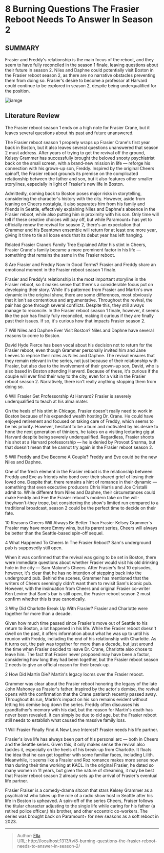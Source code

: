 # 8 Burning Questions The Frasier Reboot Needs To Answer In Season 2


## SUMMARY 


 Frasier and Freddy&#39;s relationship is the main focus of the reboot, and they seem to have fully reconciled in the season 1 finale, leaving questions about their future in season 2. 
 Niles and Daphne could potentially visit Boston in the Frasier reboot season 2, as there are no narrative obstacles preventing them from doing so. 
 Frasier&#39;s desire to become a professor at Harvard could continue to be explored in season 2, despite being underqualified for the position. 

![iamge](https://static1.srcdn.com/wordpress/wp-content/uploads/wm/2024/01/frasier-reboot-season-2-questions-answers.jpg)

## Literature Review
The Frasier reboot season 1 ends on a high note for Frasier Crane, but it leaves several questions about his past and future unanswered.



The Frasier reboot season 1 properly wraps up Frasier Crane&#39;s first year back in Boston, but it also leaves several questions unanswered that season 2 must address. After years of trying to get the revival off the ground, Kelsey Grammer has successfully brought the beloved snooty psychiatrist back on the small screen, with a brand-new mission in life — reforge his connection with his grown-up son, Freddy. Inspired by the original Cheers spinoff, the Frasier reboot grounds its premise on the complicated relationship between the father and son, but it also features other smaller storylines, especially in light of Frasier&#39;s new life in Boston.


Admittedly, coming back to Boston poses major risks in storytelling, considering the character&#39;s history with the city. However, aside from leaning on Cheers nostalgia, it also separates him from his family and friends in Seattle, effectively explaining Niles and Daphne&#39;s absence in the Frasier reboot, while also putting him in proximity with his son. Only time will tell if these creative choices will pay off, but while Paramount&#43; has yet to officially renew the revival for season 2, there&#39;s an expectation that Grammer and his Beantown ensemble will return for at least one more year, giving it time to tie all loose ends that its debut year has left hanging.
            
Related
 Frasier Crane’s Family Tree Explained 
After his stint in Cheers, Frasier Crane&#39;s family became a more prominent factor in his life — something that remains the same in the Frasier reboot.




 8  Are Frasier and Freddy Now In Good Terms? 
Frasier and Freddy share an emotional moment in the Frasier reboot season 1 finale.



Frasier and Freddy&#39;s relationship is the most important storyline in the Frasier reboot, so it makes sense that there&#39;s a considerable focus put on developing their story. While it&#39;s patterned from Frasier and Martin&#39;s own dynamic in the original show, there are some differences, most obviously that it isn&#39;t as contentious and argumentative. Throughout the revival, the pair has gone through several conflicts. Despite this, they still always manage to reconcile. In the Frasier reboot season 1 finale, however, it seems like the pair has finally fully reconciled, making it curious if they are finally past their issues. If so, it&#39;s curious how that impacts Frasier season 2.




 7  Will Niles and Daphne Ever Visit Boston? 
Niles and Daphne have several reasons to come to Boston.
        

David Hyde Pierce has been vocal about his decision not to return for the Frasier reboot, even though Grammer personally invited him and Jane Leeves to reprise their roles as Niles and Daphne. The revival ensures that they remain relevant in the series, not just because of their relationship with Frasier, but also due to the involvement of their grown-up son, David, who is also based in Boston attending Harvard. Because of these, it&#39;s curious if the couple will ever find their way to the city, even for a visit in the Frasier reboot season 2. Narratively, there isn&#39;t really anything stopping them from doing so.




 6  Will Frasier Get Professorship At Harvard? 
Frasier is severely underqualified to teach at his alma mater.
        

On the heels of his stint in Chicago, Frasier doesn&#39;t really need to work in Boston because of his expanded wealth hosting Dr. Crane. He could have enjoyed retirement and focused on taking care of Freddy, which seems to be his priority. However, hesitant to be a bum and motivated by his desire to hone the next generation of thinkers, he takes on a visiting lecturing gig at Harvard despite being severely underqualified. Regardless, Frasier shoots his shot at a Harvard professorship — he is denied by Provost Sharma, but that doesn&#39;t mean that he cannot try again in the Frasier reboot season 2.



 5  Will Freddy and Eve Become A Couple? 
Freddy and Eve could be the new Niles and Daphne.
        

One of the fresh element in the Frasier reboot is the relationship between Freddy and Eve as friends who bond over their shared grief of losing their loved one. Despite that, there remains a hint of romance in their dynamic — something that even executive producers Chris Harris and Joe Cristalli admit to. While different from Niles and Daphne, their circumstances could make Freddy and Eve the Frasier reboot&#39;s modern take on the will-they/won&#39;t-they trope, but considering the show&#39;s limited run compared to a traditional broadcast, season 2 could be the perfect time to decide on their fate. 
            

 10 Reasons Cheers Will Always Be Better Than Frasier 
Kelsey Grammer&#39;s Frasier may have more Emmy wins, but its parent series, Cheers will always be better than the Seattle-based spin-off sequel. 




 4  What Happened To Cheers In The Frasier Reboot? 
Sam&#39;s underground pub is supposedly still open.




When it was confirmed that the revival was going to be set in Boston, there were immediate questions about whether Frasier would visit his old drinking hole in the city — Sam Malone&#39;s Cheers. After Frasier&#39;s first 10 episodes, however, it&#39;s clear that he has no intention of stepping back into the underground pub. Behind the scenes, Grammer has mentioned that the writers of Cheers seemingly didn&#39;t want them to revisit Sam&#39;s iconic pub. However, with the insinuation from Cheers and original Frasier co-writer Ken Levine that Sam&#39;s bar is still open, the Frasier reboot season 2 must confirm whether this is true canonically.




 3  Why Did Charlotte Break Up With Frasier? 
Frasier and Charlotte were together for more than a decade.
        

Given how much time passed since Frasier&#39;s move out of Seattle to his return to Boston, a lot happened in his life. While the Frasier reboot doesn&#39;t dwell on the past, it offers information about what he was up to until his reunion with Freddy, including the end of his relationship with Charlotte. As it turns out, the pair was together for more than a decade, but just around the time when Frasier decided to leave Dr. Crane, Charlotte also chose to leave him. The fact that Frasier never proposed may have been a factor, considering how long they had been together, but the Frasier reboot season 2 needs to give an official reason for their break-up.





 2  How Did Martin Die? 
Martin&#39;s legacy looms over the Frasier reboot.
        

Grammer was clear about the Frasier reboot honoring the legacy of the late John Mahoney as Frasier&#39;s father. Inspired by the actor&#39;s demise, the revival opens with the confirmation that the Crane patriarch recently passed away. Throughout its run, Martin&#39;s impact on his son remains evident without letting his demise bog down the series. Freddy often discusses his grandfather&#39;s memory with his dad, but the reason for Martin&#39;s death has never been revealed. It can simply be due to old age, but the Frasier reboot still needs to establish what caused the massive family loss.





 1  Will Frasier Finally Find A New Love Interest? 
Frasier needs his life partner.
        

Frasier&#39;s love life has always been part of his personal arc — both in Cheers and the Seattle series. Given this, it only makes sense the revival also tackles it, especially on the heels of his break-up from Charlotte. It floats the idea that he can get together with some familiar faces, including Lilith. Meanwhile, it seems like a Frasier and Roz romance makes more sense now than during their time working at KACL. In the original Frasier, he dated so many women in 11 years, but given the nature of streaming, it may be best that Frasier reboot season 2 already sets up the arrival of Frasier&#39;s eventual life partner.
        


 Frasier 
Fraiser is a comedy-drama sitcom that stars Kelsey Grammer as a psychiatrist who takes up the role of a radio show host in Seattle after his life in Boston is upheaved. A spin-off of the series Cheers, Fraiser follows the titular character adjusting to the single life while caring for his father (a retired police officer,) his brother, and other eccentric co-workers. The series was brought back on Paramount&#43; for new seasons as a soft reboot in 2023.


---

> Author: [Ella](https://instagram.hk.cn/)  
> URL: http://localhost:1313/tv/8-burning-questions-the-frasier-reboot-needs-to-answer-in-season-2/  

